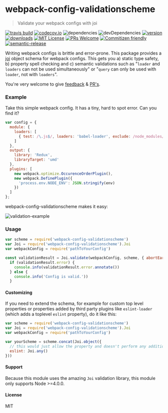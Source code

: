 # webpack-config-validationscheme

 > Validate your webpack configs with joi

[![travis build](https://img.shields.io/travis/js-dxtools/webpack-config-validationscheme.svg?style=flat-square)](https://travis-ci.org/js-dxtools/webpack-config-validationscheme)
[![codecov.io](https://img.shields.io/codecov/c/github/js-dxtools/webpack-config-validationscheme.svg?style=flat-square)](https://codecov.io/github/js-dxtools/webpack-config-validationscheme?branch=master)
![dependencies](https://img.shields.io/david/js-dxtools/webpack-config-validationscheme.svg?style=flat-square)
![devDependencies](https://img.shields.io/david/dev/js-dxtools/webpack-config-validationscheme.svg?style=flat-square)
[![version](https://img.shields.io/npm/v/webpack-config-validationscheme.svg?style=flat-square)](http://npm.im/webpack-config-validationscheme)
[![downloads](https://img.shields.io/npm/dm/webpack-config-validationscheme.svg?style=flat-square)](http://npm-stat.com/charts.html?package=webpack-validator&from=2015-08-01)
[![MIT License](https://img.shields.io/npm/l/webpack-config-validationscheme.svg?style=flat-square)](http://opensource.org/licenses/MIT)
[![PRs Welcome](https://img.shields.io/badge/PRs-welcome-brightgreen.svg?style=flat-square)](http://makeapullrequest.com)
[![Commitizen friendly](https://img.shields.io/badge/commitizen-friendly-brightgreen.svg?style=flat-square)](http://commitizen.github.io/cz-cli/)
[![semantic-release](https://img.shields.io/badge/%20%20%F0%9F%93%A6%F0%9F%9A%80-semantic--release-e10079.svg?style=flat-square)](https://github.com/semantic-release/semantic-release)

Writing webpack configs is brittle and error-prone. This package provides a [joi](https://github.com/hapijs/joi) object schema for webpack configs. This gets you a) static type safety, b) property spell checking and c) semantic validations such as "`loader` and `loaders` can not be used simultaneously" or "`query` can only be used with `loader`, not with `loaders`".

You're very welcome to give [feedback](https://github.com/js-dxtools/webpack-config-validationscheme/issues) & [PR's](https://github.com/js-dxtools/webpack-config-validationscheme).

### Example
Take this simple webpack config. It has a tiny, hard to spot error. Can you find it?
```js
var config = {
  module: {
    loaders: [
      { test: /\.js$/, loaders: 'babel-loader', exclude: /node_modules/ }
    ]
  },
  output: {
    library: 'Redux',
    libraryTarget: 'umd'
  },
  plugins: [
    new webpack.optimize.OccurenceOrderPlugin(),
    new webpack.DefinePlugin({
      'process.env.NODE_ENV': JSON.stringify(env)
    })
  ]
};
```

webpack-config-validationscheme makes it easy:

![validation-example](https://cloud.githubusercontent.com/assets/3755413/14134087/b3279738-f654-11e5-9752-367b01ac123d.png)

### Usage
```js
var scheme = require('webpack-config-validationscheme')
var Joi = require('webpack-config-validationscheme').Joi
var webpackConfig = require('pathToYourConfig')

const validationResult = Joi.validate(webpackConfig, scheme, { abortEarly: false })
  if (validationResult.error) {
    console.info(validationResult.error.annotate())
  } else {
    console.info('Config is valid.'))
  }
```

#### Customizing
If you need to extend the schema, for example for custom top level properties or properties added by third party plugins like `eslint-loader` (which adds a toplevel `eslint` property), do it like this:

```js
var scheme = require('webpack-config-validationscheme')
var Joi = require('webpack-config-validationscheme').Joi
var webpackConfig = require('pathToYourConfig')

var yourScheme = scheme.concat(Joi.object({
  // this would just allow the property and doesn't perform any additional validation
  eslint: Joi.any()
}))
```

#### Support
Because this module uses the amazing `Joi` validation library, this module only supports Node >=4.0.0.

#### License
MIT

